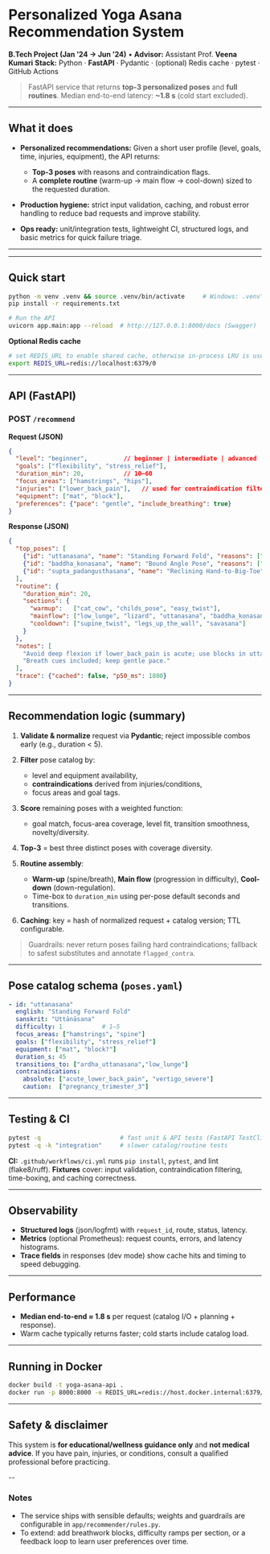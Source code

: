 # Personalized Yoga Asana Recommendation System

**B.Tech Project (Jan ’24 → Jun ’24)** • **Advisor:** Assistant Prof. **Veena Kumari**
**Stack:** Python · **FastAPI** · Pydantic · (optional) Redis cache · pytest · GitHub Actions

> FastAPI service that returns **top-3 personalized poses** and **full routines**.
> Median end-to-end latency: **\~1.8 s** (cold start excluded).

---

## What it does

* **Personalized recommendations:** Given a short user profile (level, goals, time, injuries, equipment), the API returns:

  * **Top-3 poses** with reasons and contraindication flags.
  * A **complete routine** (warm-up → main flow → cool-down) sized to the requested duration.
* **Production hygiene:** strict input validation, caching, and robust error handling to reduce bad requests and improve stability.
* **Ops ready:** unit/integration tests, lightweight CI, structured logs, and basic metrics for quick failure triage.

---



---

## Quick start

```bash
python -m venv .venv && source .venv/bin/activate     # Windows: .venv\Scripts\activate
pip install -r requirements.txt

# Run the API
uvicorn app.main:app --reload  # http://127.0.0.1:8000/docs (Swagger)
```

**Optional Redis cache**

```bash
# set REDIS_URL to enable shared cache, otherwise in-process LRU is used
export REDIS_URL=redis://localhost:6379/0
```

---

## API (FastAPI)

### POST `/recommend`

**Request (JSON)**

```json
{
  "level": "beginner",          // beginner | intermediate | advanced
  "goals": ["flexibility", "stress_relief"],
  "duration_min": 20,           // 10–60
  "focus_areas": ["hamstrings", "hips"],
  "injuries": ["lower_back_pain"],   // used for contraindication filters
  "equipment": ["mat", "block"],
  "preferences": {"pace": "gentle", "include_breathing": true}
}
```

**Response (JSON)**

```json
{
  "top_poses": [
    {"id": "uttanasana", "name": "Standing Forward Fold", "reasons": ["hamstrings", "flexibility"], "flagged_contra": false},
    {"id": "baddha_konasana", "name": "Bound Angle Pose", "reasons": ["hips", "stress_relief"], "flagged_contra": false},
    {"id": "supta_padangusthasana", "name": "Reclining Hand-to-Big-Toe", "reasons": ["hamstrings"], "flagged_contra": true}
  ],
  "routine": {
    "duration_min": 20,
    "sections": {
      "warmup":   ["cat_cow", "childs_pose", "easy_twist"],
      "mainflow": ["low_lunge", "lizard", "uttanasana", "baddha_konasana"],
      "cooldown": ["supine_twist", "legs_up_the_wall", "savasana"]
    }
  },
  "notes": [
    "Avoid deep flexion if lower_back_pain is acute; use blocks in uttanasana.",
    "Breath cues included; keep gentle pace."
  ],
  "trace": {"cached": false, "p50_ms": 1800}
}
```

---

## Recommendation logic (summary)

1. **Validate & normalize** request via **Pydantic**; reject impossible combos early (e.g., duration < 5).
2. **Filter** pose catalog by:

   * level and equipment availability,
   * **contraindications** derived from injuries/conditions,
   * focus areas and goal tags.
3. **Score** remaining poses with a weighted function:

   * goal match, focus-area coverage, level fit, transition smoothness, novelty/diversity.
4. **Top-3** = best three distinct poses with coverage diversity.
5. **Routine assembly**:

   * **Warm-up** (spine/breath), **Main flow** (progression in difficulty), **Cool-down** (down-regulation).
   * Time-box to `duration_min` using per-pose default seconds and transitions.
6. **Caching**: key = hash of normalized request + catalog version; TTL configurable.

> Guardrails: never return poses failing hard contraindications; fallback to safest substitutes and annotate `flagged_contra`.

---

## Pose catalog schema (`poses.yaml`)

```yaml
- id: "uttanasana"
  english: "Standing Forward Fold"
  sanskrit: "Uttānāsana"
  difficulty: 1           # 1–5
  focus_areas: ["hamstrings", "spine"]
  goals: ["flexibility", "stress_relief"]
  equipment: ["mat", "block?"]
  duration_s: 45
  transitions_to: ["ardha_uttanasana","low_lunge"]
  contraindications:
    absolute: ["acute_lower_back_pain", "vertigo_severe"]
    caution:  ["pregnancy_trimester_3"]
```

---

## Testing & CI

```bash
pytest -q                      # fast unit & API tests (FastAPI TestClient)
pytest -q -k "integration"     # slower catalog/routine tests
```

**CI:** `.github/workflows/ci.yml` runs `pip install`, `pytest`, and lint (flake8/ruff).
**Fixtures** cover: input validation, contraindication filtering, time-boxing, and caching correctness.

---

## Observability

* **Structured logs** (json/logfmt) with `request_id`, route, status, latency.
* **Metrics** (optional Prometheus): request counts, errors, and latency histograms.
* **Trace fields** in responses (dev mode) show cache hits and timing to speed debugging.

---

## Performance

* **Median end-to-end ≈ 1.8 s** per request (catalog I/O + planning + response).
* Warm cache typically returns faster; cold starts include catalog load.

---

## Running in Docker

```bash
docker build -t yoga-asana-api .
docker run -p 8000:8000 -e REDIS_URL=redis://host.docker.internal:6379/0 yoga-asana-api
```

---

## Safety & disclaimer

This system is **for educational/wellness guidance only** and **not medical advice**.
If you have pain, injuries, or conditions, consult a qualified professional before practicing.

--

### Notes

* The service ships with sensible defaults; weights and guardrails are configurable in `app/recommender/rules.py`.
* To extend: add breathwork blocks, difficulty ramps per section, or a feedback loop to learn user preferences over time.

